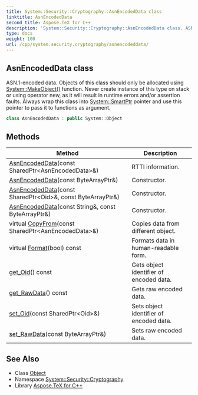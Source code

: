 ```yaml
---
title: System::Security::Cryptography::AsnEncodedData class
linktitle: AsnEncodedData
second_title: Aspose.TeX for C++
description: 'System::Security::Cryptography::AsnEncodedData class. ASN.1-encoded data. Objects of this class should only be allocated using System::MakeObject() function. Never create instance of this type on stack or using operator new, as it will result in runtime errors and/or assertion faults. Always wrap this class into System::SmartPtr pointer and use this pointer to pass it to functions as argument in C++.'
type: docs
weight: 100
url: /cpp/system.security.cryptography/asnencodeddata/
---
```

## AsnEncodedData class


ASN.1-encoded data. Objects of this class should only be allocated using [System::MakeObject()](../../system/makeobject/) function. Never create instance of this type on stack or using operator new, as it will result in runtime errors and/or assertion faults. Always wrap this class into [System::SmartPtr](../../system/smartptr/) pointer and use this pointer to pass it to functions as argument.

```cpp
class AsnEncodedData : public System::Object
```

## Methods

| Method | Description |
| --- | --- |
| [AsnEncodedData](./asnencodeddata/)(const SharedPtr\<AsnEncodedData\>\&) | RTTI information. |
| [AsnEncodedData](./asnencodeddata/)(const ByteArrayPtr\&) | Constructor. |
| [AsnEncodedData](./asnencodeddata/)(const SharedPtr\<Oid\>\&, const ByteArrayPtr\&) | Constructor. |
| [AsnEncodedData](./asnencodeddata/)(const String\&, const ByteArrayPtr\&) | Constructor. |
| virtual [CopyFrom](./copyfrom/)(const SharedPtr\<AsnEncodedData\>\&) | Copies data from different object. |
| virtual [Format](./format/)(bool) const | Formats data in human-readable form. |
| [get_Oid](./get_oid/)() const | Gets object identifier of encoded data. |
| [get_RawData](./get_rawdata/)() const | Gets raw encoded data. |
| [set_Oid](./set_oid/)(const SharedPtr\<Oid\>\&) | Sets object identifier of encoded data. |
| [set_RawData](./set_rawdata/)(const ByteArrayPtr\&) | Sets raw encoded data. |
## See Also

* Class [Object](../../system/object/)
* Namespace [System::Security::Cryptography](../)
* Library [Aspose.TeX for C++](../../)

